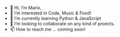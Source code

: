 - 👋 Hi, I’m Mario,
- 👀 I’m interested in Code, Music & Food!
- 🌱 I’m currently learning Python & JavaScript
- 💞️ I’m looking to collaborate on any kind of proects.
- 📫 How to reach me ... coming soon!

<!---
mariomistretta/mariomistretta is a ✨ special ✨ repository because its `README.md` (this file) appears on your GitHub profile.
You can click the Preview link to take a look at your changes.
--->
